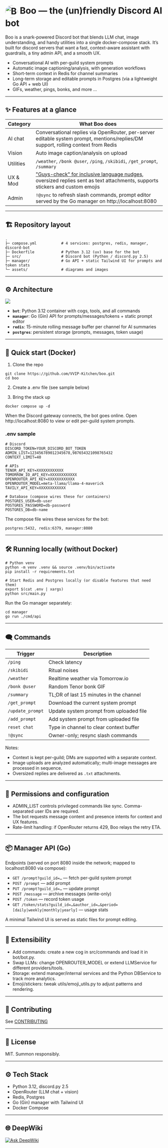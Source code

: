 # <img src="./assets/boo.png" alt="Boo" width="40" height="40" style="border-radius:50%; vertical-align:text-top;" /> Boo — the (un)friendly Discord AI bot

Boo is a snark-powered Discord bot that blends LLM chat, image understanding, and handy utilities into a single docker-compose stack. It’s built for discord servers that want a fast, context-aware assistant with guardrails, a tiny admin API, and a smooth UX.

- Conversational AI with per-guild system prompts
- Automatic image captioning/analysis, with generation workflows
- Short-term context in Redis for channel summaries
- Long-term storage and editable prompts in Postgres (via a lightweight Go API + web UI)
- GIFs, weather, pings, bonks, and more ...

---

## ✨ Features at a glance

| Category  | What Boo does                                                                                                                                                      |
| --------- | ------------------------------------------------------------------------------------------------------------------------------------------------------------------ |
| AI chat   | Conversational replies via OpenRouter, per-server editable system prompt, mentions/replies/DM support, rolling context from Redis |
| Vision    | Auto image caption/analysis on upload                                                                       |
| Utilities | `/weather`, `/bonk @user`, `/ping`, `/skibidi`, `/get_prompt`, `/summary`                                                                                |
| UX & Mod  | ["Guys-check" for inclusive language nudges](https://github.com/VVIP-Kitchen/boo/issues/31), oversized replies sent as text attachments, supports stickers and custom emojis                                        |
| Admin     | `!@sync` to refresh slash commands, prompt editor served by the Go manager on http://localhost:8080                                                         |

---

## 🏗 Repository layout

```
.
├─ compose.yml           # 4 services: postgres, redis, manager, discord-bot
├─ Dockerfile            # Python 3.12 (uv) base for the bot
├─ src/                  # Discord bot (Python / discord.py 2.5)
├─ manager/              # Go API + static Tailwind UI for prompts and token stats
└─ assets/               # diagrams and images
```

---

## ⚙️ Architecture

![](./assets/architecture.png)
- **`bot`**: Python 3.12 container with cogs, tools, and all commands
- **`manager`**: Go (Gin) API for prompts/messages/tokens + static prompt editor
- **`redis`**: 15-minute rolling message buffer per channel for AI summaries
- **`postgres`**: persistent storage (prompts, messages, token usage)

---

## 🚀 Quick start (Docker)

1. Clone the repo

```
git clone https://github.com/VVIP-Kitchen/boo.git
cd boo
```

2. Create a .env file (see sample below)

3. Bring the stack up

```
docker compose up -d
```

When the Discord gateway connects, the bot goes online. Open http://localhost:8080 to view or edit per-guild system prompts.

### .env sample

```
# Discord
DISCORD_TOKEN=YOUR_DISCORD_BOT_TOKEN
ADMIN_LIST=123456789012345678,987654321098765432
CONTEXT_LIMIT=40

# APIs
TENOR_API_KEY=XXXXXXXXXXXX
TOMORROW_IO_API_KEY=XXXXXXXXXXXX
OPENROUTER_API_KEY=XXXXXXXXXXXX
OPENROUTER_MODEL=meta-llama/llama-4-maverick
TAVILY_API_KEY=XXXXXXXXXXXX

# Database (compose wires these for containers)
POSTGRES_USER=db-user
POSTGRES_PASSWORD=db-password
POSTGRES_DB=db-name
```

The compose file wires these services for the bot:

```
postgres:5432, redis:6379, manager:8080
```

---

## 🛠 Running locally (without Docker)

```
# Python venv
python -m venv .venv && source .venv/bin/activate
pip install -r requirements.txt

# Start Redis and Postgres locally (or disable features that need them)
export $(cat .env | xargs)
python src/main.py
```

Run the Go manager separately:

```
cd manager
go run ./cmd/api
```

---

## 🗨 Commands

| Trigger          | Description                             |
| ---------------- | --------------------------------------- |
| `/ping`          | Check latency                           |
| `/skibidi`       | Ritual noises                           |
| `/weather`       | Realtime weather via Tomorrow.io        |
| `/bonk @user`    | Random Tenor bonk GIF                   |
| `/summary`       | TL;DR of last 15 minutes in the channel |
| `/get_prompt`    | Download the current system prompt      |
| `/update_prompt` | Update system prompt from uploaded file |
| `/add_prompt`    | Add system prompt from uploaded file    |
| `reset chat`     | Type in channel to clear context buffer |
| `!@sync`         | Owner-only; resync slash commands       |

Notes:

- Context is kept per-guild; DMs are supported with a separate context.
- Image uploads are analyzed automatically; multi-image messages are processed in sequence.
- Oversized replies are delivered as `.txt` attachments.

---

## 🔐 Permissions and configuration

- ADMIN_LIST controls privileged commands like sync. Comma-separated user IDs are required.
- The bot requests message content and presence intents for context and UX features.
- Rate-limit handling: if OpenRouter returns 429, Boo relays the retry ETA.

---

## 📦 Manager API (Go)

Endpoints (served on port 8080 inside the network; mapped to localhost:8080 via compose):

- `GET /prompt?guild_id=…` — fetch per-guild system prompt
- `POST /prompt` — add prompt
- `PUT /prompt?guild_id=…` — update prompt
- `POST /message` — archive messages (write-only)
- `POST /token` — record token usage
- `GET /token/stats?guild_id=…&author_id=…&period=[daily|weekly|monthly|yearly]` — usage stats

A minimal Tailwind UI is served as static files for prompt editing.

---

## 🧩 Extensibility

- Add commands: create a new cog in src/commands and load it in bot/bot.py.
- Swap LLMs: change OPENROUTER_MODEL or extend LLMService for different providers/tools.
- Storage: extend manager/internal services and the Python DBService to track more analytics.
- Emoji/stickers: tweak utils/emoji_utils.py to adjust patterns and rendering.

---

## 🤝 Contributing

See [CONTRIBUTING](./CONTRIBUTING.md)

---

## 📄 License

MIT. Summon responsibly.

---

## ⚙️ Tech Stack

- Python 3.12, discord.py 2.5
- OpenRouter (LLM chat + vision)
- Redis, Postgres
- Go (Gin) manager with Tailwind UI
- Docker Compose

---

## 🌐 DeepWiki

[![Ask DeepWiki](https://deepwiki.com/badge.svg)](https://deepwiki.com/VVIP-Kitchen/boo)
